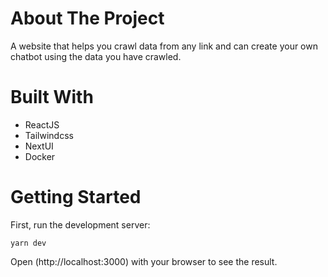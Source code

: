 # About The Project

A website that helps you crawl data from any link and can create your own chatbot using the data you have crawled.

# Built With

- ReactJS
- Tailwindcss
- NextUI
- Docker

# Getting Started

First, run the development server:

```yarn
yarn dev
```

Open (http://localhost:3000) with your browser to see the result.
